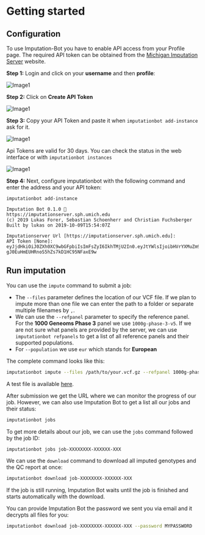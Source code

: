 # Getting started

## Configuration

To use Imputation-Bot you have to enable API access from your Profile page. The required API token can be obtained from the [Michigan Imputation Server](https://imputationserver.sph.umich.edu) website.

**Step 1:** Login and click on your **username** and then **profile**:

![Image1](assets/token1.png)

**Step 2:** Click on **Create API Token**

![Image1](assets/token2.png)

**Step 3:** Copy your API Token and paste it when `imputationbot add-instance` ask for it.

![Image1](assets/token3.png)

Api Tokens are valid for 30 days. You can check the status in the web interface or with `imputationbot instances`

![Image1](assets/token4.png)

**Step 4:** Next, configure imputationbot with the following command and enter the address and your API token:

```
imputationbot add-instance
```

```
Imputation Bot 0.1.0 🤖
https://imputationserver.sph.umich.edu
(c) 2019 Lukas Forer, Sebastian Schoenherr and Christian Fuchsberger
Built by lukas on 2019-10-09T15:54:07Z

Imputationserver Url [https://imputationserver.sph.umich.edu]:
API Token [None]: eyJjdHkiOiJ0ZXh0XC9wbGFpbiIsImFsZyI6IkhTMjU2In0.eyJtYWlsIjoibHVrYXMuZm9yZXJAaS1tZWQuYWMuYXQiLCJleHBpcmUiOjE1NzMyMjkwNTY3NTEsIm5hbWUiOiJMdWthcyBGb3JlciIsImFwaSI6dHJ1ZSwidXNlcm5hbWUiOiJsdWtmb3IifQ.qY7iEM6ul-gJ0EuHmEUHRnoS5hZs7kD1HC95NFaxE9w
```

## Run imputation

You can use the `impute` command to submit a job:

- The `--files` parameter defines the location of our VCF file. If we plan to impute more than one file we can enter the path to a folder or separate multiple filenames by `,`.
- We can use the `--refpanel` parameter to specify the reference panel. For the **1000 Geneoms Phase 3** panel we use `1000g-phase-3-v5`. If we are not sure what panels are provided by the server, we can use `imputationbot refpanels` to get a list of all reference panels and their supported populations.
- For `--population` we use `eur` which stands for **European**

The complete command looks like this:

```sh
imputationbot impute --files /path/to/your.vcf.gz --refpanel 1000g-phase-3-v5 --population eur
```

A test file is available [here](https://github.com/lukfor/imputationserver-ashg20/raw/main/files/chr20.R50.merged.1.330k.recode.small.vcf.gz).

After submission we get the URL where we can monitor the progress of our job. However, we can also use Imputation Bot to get a list all our jobs and their status:

```sh
imputationbot jobs
```

To get more details about our job, we can use the `jobs` command followed by the job ID:

```sh
imputationbot jobs job-XXXXXXXX-XXXXXX-XXX
```

We can use the `download` command to download all imputed genotypes and the QC report at once:

```sh
imputationbot download job-XXXXXXXX-XXXXXX-XXX
```

If the job is still running, Imputation Bot waits until the job is finished and starts automatically with the download.

You can provide Imputation Bot the password we sent you via email and it decrypts all files for you:

```sh
imputationbot download job-XXXXXXXX-XXXXXX-XXX --password MYPASSWORD
```
